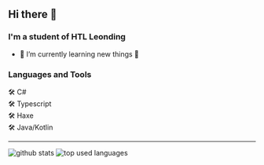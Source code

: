 ## Hi there 👋

### I'm a student of HTL Leonding

- 🌱 I’m currently learning new things 🤣

### Languages and Tools

🛠 C# <br />
🛠 Typescript <br /> 
🛠 Haxe <br />
🛠 Java/Kotlin <br />

<hr />

<!-- stats from this repository https://github.com/anuraghazra/github-readme-stats --->
<!-- gradient with &bg_color=30,00d4ff,020024 option -->
![github stats](https://github-readme-stats.vercel.app/api?username=wirthlukas&show_icons=true&theme=tokyonight)
![top used languages](https://github-readme-stats.vercel.app/api/top-langs?username=wirthlukas&layout=compact&theme=tokyonight)

<!--
**WirthLukas/WirthLukas** is a ✨ _special_ ✨ repository because its `README.md` (this file) appears on your GitHub profile.

Here are some ideas to get you started:

- 🔭 I’m currently working on ...
- 🌱 I’m currently learning ...
- 👯 I’m looking to collaborate on ...
- 🤔 I’m looking for help with ...
- 💬 Ask me about ...
- 📫 How to reach me: ...
- 😄 Pronouns: ...
- ⚡ Fun fact: ...
-->
